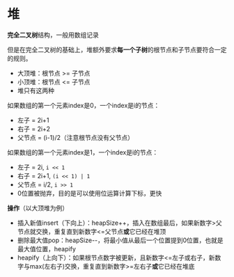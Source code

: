 # 堆

**完全二叉树**结构，一般用数组记录

但是在完全二叉树的基础上，堆额外要求**每一个子树**的根节点和子节点要符合一定的规则。

- 大顶堆：根节点 >= 子节点
- 小顶堆：根节点 <= 子节点
- 堆只有这两种



如果数组的第一个元素index是0，一个index是i的节点：

- 左子 = 2i+1
- 右子 = 2i+2
- 父节点 = (i-1)/2（注意根节点没有父节点）

如果数组的第一个元素index是1，一个index是i的节点：

- 左子 = 2i, `i << 1`
- 右子 = 2i+1, `(i << 1) | 1`
- 父节点 = i/2, `i >> 1`
- 0位置被抛弃，目的是可以使用位运算计算下标，更快



**操作**（以大顶堆为例）

- 插入新值insert（下向上）：heapSize++，插入在数组最后，如果新数字>父节点就交换，重复直到新数字<=父节点**或**它已经在堆顶
- 删除最大值pop：heapSize--，将最小值从最后一个位置提到0位置，也就是最大值位置，heapify
- heapify（上向下）：如果根节点数字被更新，且新数字<=左子或右子，新数字与max(左右子)交换，重复直到新数字>=左右子**或**它已经在堆底

